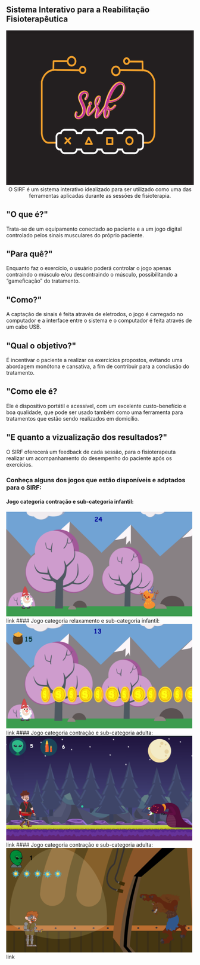 ##    Sistema Interativo para a Reabilitação Fisioterapêutica

<center>
<img src="LOGO.PNG" width="558" height="414"> 
</center>
<center>
O SIRF é um sistema interativo idealizado para ser utilizado como uma das ferramentas aplicadas durante as sessões de fisioterapia. 
</center>

## "O que é?"
Trata-se de um equipamento conectado ao paciente e a um jogo digital controlado pelos sinais musculares do próprio paciente.

## "Para quê?"
Enquanto faz o exercício, o usuário poderá controlar o jogo apenas contraindo o músculo e/ou descontraindo o músculo, possibilitando a “gameficação” do tratamento.

## "Como?"
A captação de sinais é feita através de eletrodos, o jogo é carregado no computador e a interface entre o sistema e o computador é feita através de um cabo USB.

## "Qual o objetivo?"
É incentivar o paciente a realizar os exercícios propostos, evitando uma abordagem monótona e cansativa, a fim de contribuir para a conclusão do tratamento.

## "Como ele é?
Ele é dispositivo portátil e acessível, com um excelente custo-benefício e boa qualidade, que pode ser usado também como uma ferramenta para tratamentos que estão sendo realizados em domicílio.

## "E quanto a vizualização dos resultados?"
O SIRF oferecerá um feedback de cada sessão, para o fisioterapeuta realizar um acompanhamento do desempenho do paciente após os exercícios.

### Conheça alguns dos jogos que estão disponíveis e adptados para o SIRF:

#### Jogo categoria contração e sub-categoria infantil:
<img src="icon1.png" width="500" height="280"> 
<br>
link
#### Jogo categoria relaxamento e sub-categoria infantil:
<img src="icon2.png" width="500" height="280"> 
<br>
link
#### Jogo categoria contração e sub-categoria adulta:
<img src="icon3.png" width="500" height="280"> 
<br>
link
#### Jogo categoria contração e sub-categoria adulta:
<img src="icon4.png" width="500" height="280"> 
<br>
link
